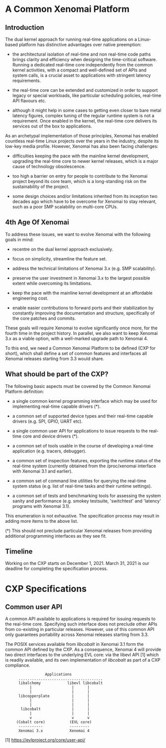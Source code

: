 
# A Common Xenomai Platform 

## Introduction

The dual kernel approach for running real-time applications on a
Linux-based platform has distinctive advantages over native
preemption:

- the architectural isolation of real-time and non real-time code
  paths brings clarity and efficiency when designing the time-critical
  software. Running a dedicated real-time core independently from the
  common kernel activities, with a compact and well-defined set of
  APIs and system calls, is a crucial asset to applications with
  stringent latency requirements.

- the real-time core can be extended and customized in order to
  support legacy or special workloads, like particular scheduling
  policies, real-time API flavours etc.

- although it might help in some cases to getting even closer to bare
  metal latency figures, complex tuning of the regular runtime system
  is not a requirement. Once enabled in the kernel, the real-time core
  delivers its services out of the box to applications.

As an archetypal implementation of those principles, Xenomai has
enabled countless real-time Linux projects over the years in the
industry, despite its low-key media profile.  However, Xenomai has
also been facing challenges:

- difficulties keeping the pace with the mainline kernel development,
  upgrading the real-time core to newer kernel releases, which is a
  major cause of technology obsolescence.

- too high a barrier on entry for people to contribute to the Xenomai
  project beyond its core team, which is a long-standing risk on the
  sustainability of the project.

- some design choices and/or limitations inherited from its inception
  two decades ago which have to be overcome for Xenomai to stay
  relevant, such as a poor SMP scalability on multi-core CPUs.

## 4th Age Of Xenomai

To address these issues, we want to evolve Xenomai with the following
goals in mind:

- recentre on the dual kernel approach exclusively.

- focus on simplicity, streamline the feature set.

- address the technical limitations of Xenomai 3.x (e.g. SMP
  scalability).

- preserve the user investment in Xenomai 3.x to the largest possible
  extent while overcoming its limitations.

- keep the pace with the mainline kernel development at an affordable
  engineering cost.

- enable easier contributions to forward ports and their stabilization
  by constantly improving the documentation and structure,
  specifically of the core patches and commits.

These goals will require Xenomai to evolve significantly once more,
for the fourth time in the project history. In parallel, we also want
to keep Xenomai 3.x as a viable option, with a well-marked upgrade
path to Xenomai 4.

To this end, we need a Common Xenomai Platform to be defined (CXP for
short), which shall define a set of common features and interfaces all
Xenomai releases starting from 3.3 would share.

## What should be part of the CXP?

The following basic aspects must be covered by the Common Xenomai
Platform definition:

- a single common kernel programming interface which may be used for
  implementing real-time capable drivers (*).

- a common set of supported device types and their real-time capable
  drivers (e.g. SPI, GPIO, UART etc).

- a single common user API for applications to issue requests to the
  real-time core and device drivers (*).

- a common set of tools usable in the course of developing a real-time
  application (e.g. tracers, debugger).

- a common set of inspection features, exporting the runtime status of
  the real-time system (currently obtained from the /proc/xenomai
  interface with Xenomai 3.1 and earlier).

- a common set of command line utilities for querying the real-time
  system status (e.g. list of real-time tasks and their runtime
  settings).

- a common set of tests and benchmarking tools for assessing the
  system sanity and performance (e.g. smokey testsuite, 'switchtest'
  and 'latency' programs with Xenomai 3.1).

This enumeration is not exhaustive. The specification process may
result in adding more items to the above list.

(*) This should not preclude particular Xenomai releases from
providing additional programming interfaces as they see fit.

## Timeline

Working on the CXP starts on December 1, 2021. March 31, 2021 is our
deadline for completing the specification process.

# CXP Specifications

## Common user API

A common API available to applications is required for issuing
requests to the real-time core. Specifying such interface does not
preclude other APIs from co-existing in particular releases. However,
use of this common API only guarantees portability across Xenomai
releases starting from 3.3.

The POSIX services available from _libcobalt_ in Xenomai 3.1 form the
common API defined by the CXP. As a consequence, Xenomai 4 will
provide two direct interfaces to the underlying EVL core: via the
libevl API [1] which is readily available, and its own implementation
of _libcobalt_ as part of a CXP compliance.

```
                  Applications
      ......................................
      libalchemy            libevl libcobalt
           |                  |      |
           |                  |      |
      libcopperplate          |      |
           |                  |      |
           |                  |      |
       libcobalt              |      |
           |                  |      |
           v                  v      v
     (Cobalt core)           (EVL core)
      -----------            ---------
      Xenomai 3.x            Xenomai 4
```


[1] https://evlproject.org/core/user-api/


